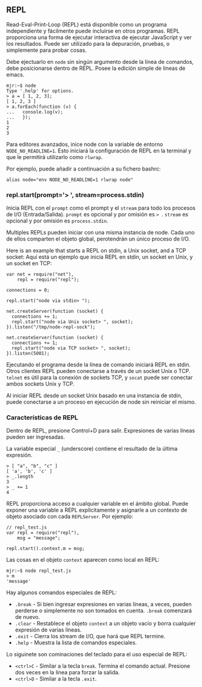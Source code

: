 ## REPL

Read-Eval-Print-Loop (REPL) está disponible como un programa independiente y fácilmente
puede incluirse en otros programas.  REPL proporciona una forma de ejecutar interactiva de ejecutar
JavaScript y ver los resultados.  Puede ser utilizado para la depuración, pruebas, o
simplemente para probar cosas.

Debe ejectuarlo en `node` sin singún argumento desde la línea de comandos, debe posicionarse 
dentro de REPL. Posee la edición simple de líneas de emacs.

    mjr:~$ node
    Type '.help' for options.
    > a = [ 1, 2, 3];
    [ 1, 2, 3 ]
    > a.forEach(function (v) {
    ...   console.log(v);
    ...   });
    1
    2
    3

Para editores avanzados, inice node con la variable de entorno `NODE_NO_READLINE=1`.
Esto iniciará la configuración de REPL en la terminal y que le permitirá utilizarlo como `rlwrap`.

Por ejemplo, puede añadir a continuación a su fichero bashrc:

    alias node="env NODE_NO_READLINE=1 rlwrap node"


### repl.start(prompt='> ', stream=process.stdin)

Inicia REPL con el `prompt` como el prompt y  el `stream` para todo los procesos de I/O (Entrada/Salida). 
`prompt` es opcional y por omisión es `> `.  `stream` es opcional y por omisión es 
`process.stdin`.


Multiples REPLs pueden iniciar con una misma instancia de node.  Cada
uno de ellos comparten el objeto global, perotendrán un único proceso de I/O.

Here is an example that starts a REPL on stdin, a Unix socket, and a TCP socket:
Aquí está un ejemplo que inicia REPL en stdin, un socket en Unix, y un socket en TCP:

    var net = require("net"),
        repl = require("repl");

    connections = 0;

    repl.start("node via stdin> ");

    net.createServer(function (socket) {
      connections += 1;
      repl.start("node via Unix socket> ", socket);
    }).listen("/tmp/node-repl-sock");

    net.createServer(function (socket) {
      connections += 1;
      repl.start("node via TCP socket> ", socket);
    }).listen(5001);

Ejecutando el programa desde la línea de comando iniciará REPL en stdin.  Otros
clientes REPL pueden conectarse a través de un socket Unix o TCP. `telnet` es útil
para la conexión de sockets TCP, y `socat` puede ser conectar ambos sockets Unix y
TCP.

Al iniciar REPL desde un socket Unix basado en una instancia de stdin, puede 
conectarse a un  proceso en ejecución de node sin reiniciar el mismo.

### Características de REPL

Dentro de REPL, presione Control+D para salir.  Expresiones de varias líneas pueden ser
ingresadas.

La variable especial `_` (underscore) contiene el resultado de la última expresión.

    > [ "a", "b", "c" ]
    [ 'a', 'b', 'c' ]
    > _.length
    3
    > _ += 1
    4

REPL proporciona acceso a cualquier variable en el ámbito global.
Puede exponer una variable a REPL explícitamente y asignarle a un contexto de objeto asociado 
con cada `REPLServer`.  Por ejemplo:

    // repl_test.js
    var repl = require("repl"),
        msg = "message";

    repl.start().context.m = msg;

Las cosas en el objeto `context` aparecen como local en REPL:

    mjr:~$ node repl_test.js
    > m
    'message'

Hay algunos comandos especiales de REPL:

  - `.break` - Si  bien ingresar expresiones en varias líneas, a veces, pueden perderse
    o simplemente no son tomados en cuenta. `.break` comenzará de nuevo.
  - `.clear` - Restablece el objeto `context` a un objeto vacío y borra cualquier
    expresión de varias líneas.
  - `.exit` - Cierra los stream de I/O, que hará que REPL termine.
  - `.help` - Muestra la lista de comandos especiales.

Lo siguinete son cominaciones del teclado para el uso especial de REPL:

  - `<ctrl>C` - Similar a la tecla `break`. Termina el comando
    actual. Presione dos veces en la línea para forzar la salida.
  - `<ctrl>D` - Similar a la tecla `.exit`.
